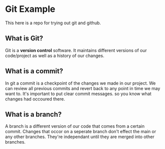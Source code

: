 # Git Example
This here is a repo for trying out git and github.

## What is Git?
Git is a **version control** software. It maintains different versions of our code/project as well as a history of our changes.

## What is a commit?
In git a commit is a checkpoint of the changes we made in our project. We can review all previous commits and revert back to any point in time we may want to. It's important to put clear commit messages. so you know what changes had occoured there.

## What is a branch?
A branch is a different version of our code that comes from a certain commit.  Changes that occor on a seperate branch don't effect the main or any other branches. They're independant until they are merged into other branches.